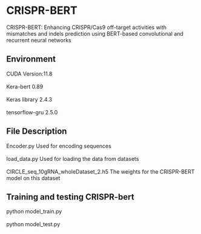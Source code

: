 # CRISPR-BERT
CRISPR-BERT: Enhancing CRISPR/Cas9 off-target activities with mismatches and indels prediction using BERT-based convolutional and recurrent neural networks
## Environment
CUDA Version:11.8<br>
<br>
Kera-bert 0.89<br>
<br>
Keras library 2.4.3<br>
<br>
tensorflow-gru 2.5.0
## File Description
Encoder.py Used for encoding sequences<br>
<br>
load_data.py Used for loading the data from datasets<br>
<br>
CIRCLE_seq_10gRNA_wholeDataset_2.h5 The weights for the CRISPR-BERT model on this dataset <br>
## Training and testing CRISPR-bert
python model_train.py<br>
<br>
python model_test.py<br>
